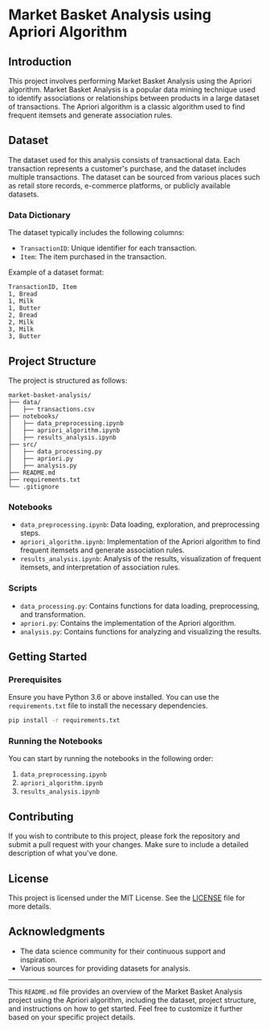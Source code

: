 

# Market Basket Analysis using Apriori Algorithm

## Introduction

This project involves performing Market Basket Analysis using the Apriori algorithm. Market Basket Analysis is a popular data mining technique used to identify associations or relationships between products in a large dataset of transactions. The Apriori algorithm is a classic algorithm used to find frequent itemsets and generate association rules.

## Dataset

The dataset used for this analysis consists of transactional data. Each transaction represents a customer's purchase, and the dataset includes multiple transactions. The dataset can be sourced from various places such as retail store records, e-commerce platforms, or publicly available datasets.

### Data Dictionary

The dataset typically includes the following columns:

- `TransactionID`: Unique identifier for each transaction.
- `Item`: The item purchased in the transaction.

Example of a dataset format:
```
TransactionID, Item
1, Bread
1, Milk
1, Butter
2, Bread
2, Milk
3, Milk
3, Butter
```

## Project Structure

The project is structured as follows:

```
market-basket-analysis/
├── data/
│   ├── transactions.csv
├── notebooks/
│   ├── data_preprocessing.ipynb
│   ├── apriori_algorithm.ipynb
│   ├── results_analysis.ipynb
├── src/
│   ├── data_processing.py
│   ├── apriori.py
│   ├── analysis.py
├── README.md
├── requirements.txt
└── .gitignore
```

### Notebooks

- `data_preprocessing.ipynb`: Data loading, exploration, and preprocessing steps.
- `apriori_algorithm.ipynb`: Implementation of the Apriori algorithm to find frequent itemsets and generate association rules.
- `results_analysis.ipynb`: Analysis of the results, visualization of frequent itemsets, and interpretation of association rules.

### Scripts

- `data_processing.py`: Contains functions for data loading, preprocessing, and transformation.
- `apriori.py`: Contains the implementation of the Apriori algorithm.
- `analysis.py`: Contains functions for analyzing and visualizing the results.

## Getting Started

### Prerequisites

Ensure you have Python 3.6 or above installed. You can use the `requirements.txt` file to install the necessary dependencies.

```bash
pip install -r requirements.txt
```

### Running the Notebooks

You can start by running the notebooks in the following order:

1. `data_preprocessing.ipynb`
2. `apriori_algorithm.ipynb`
3. `results_analysis.ipynb`

## Contributing

If you wish to contribute to this project, please fork the repository and submit a pull request with your changes. Make sure to include a detailed description of what you've done.

## License

This project is licensed under the MIT License. See the [LICENSE](LICENSE) file for more details.

## Acknowledgments

- The data science community for their continuous support and inspiration.
- Various sources for providing datasets for analysis.

---

This `README.md` file provides an overview of the Market Basket Analysis project using the Apriori algorithm, including the dataset, project structure, and instructions on how to get started. Feel free to customize it further based on your specific project details.
